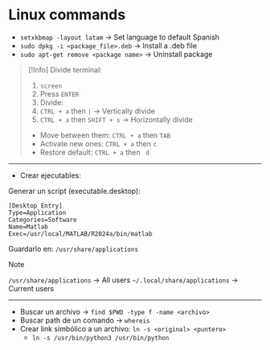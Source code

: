 # Linux commands

- `setxkbmap -layout latam` -> Set language to default Spanish
- `sudo dpkg -i <package_file>.deb` -> Install a .deb file
- `sudo apt-get remove <package name>` -> Uninstall package

>[!Info]
>Divide terminal:
>1. `screen`
>2. Press `ENTER`
>3. Divide:
>	1. `CTRL + a` then `|` -> Vertically divide
>	2. `CTRL + a` then `SHIFT + s` -> Horizontally divide
>- Move between them: `CTRL + a` then `TAB`
>- Activate new ones: `CTRL + a` then `c`
>- Restore default: `CTRL + a` then ` d`


---

- Crear ejecutables:

Generar un script (executable.desktop): 

```Text file
[Desktop Entry]
Type=Application  
Categories=Software  
Name=Matlab  
Exec=/usr/local/MATLAB/R2024a/bin/matlab
```

Guardarlo en: `/usr/share/applications`

>[!Note]
> `/usr/share/applications` -> All users
> `~/.local/share/applications` -> Current users

---

- Buscar un archivo -> `find $PWD -type f -name <archivo>`
- Buscar path de un comando -> `whereis`
- Crear link simbólico a un archivo: `ln -s <original> <puntero>`
	- `ln -s /usr/bin/python3 /usr/bin/python`


